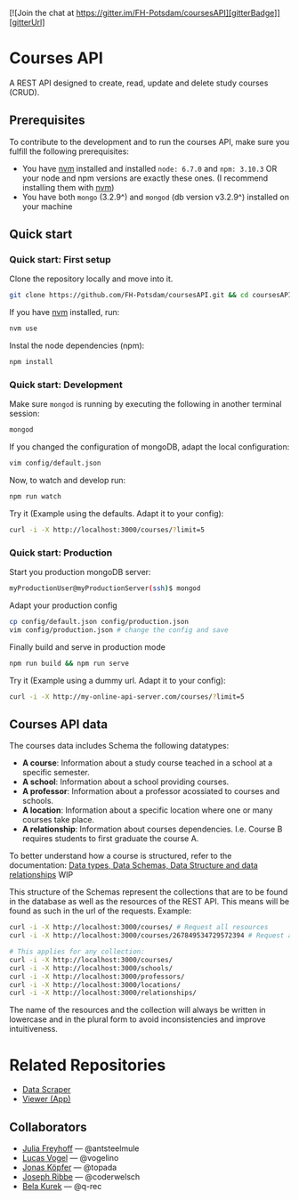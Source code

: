 [![Join the chat at https://gitter.im/FH-Potsdam/coursesAPI][gitterBadge]][gitterUrl]

# Courses API
A REST API designed to create, read, update and delete study courses (CRUD).

## Prerequisites
To contribute to the development and to run the courses API, make sure you fulfill the following prerequisites:
- You have [nvm][nvm] installed and installed ``node: 6.7.0`` and ``npm: 3.10.3`` OR your node and npm versions are exactly these ones. (I recommend installing them with [nvm][nvm])
- You have both ``mongo`` (3.2.9^) and ``mongod`` (db version v3.2.9^) installed on your machine

## Quick start

### Quick start: First setup
Clone the repository locally and move into it.
```bash
git clone https://github.com/FH-Potsdam/coursesAPI.git && cd coursesAPI
```
If you have [nvm][nvm] installed, run:
```sh
nvm use
```
Instal the node dependencies (npm):
```sh
npm install
```

### Quick start: Development
Make sure ``mongod`` is running by executing the following in another terminal session:
```sh
mongod
```
If you changed the configuration of mongoDB, adapt the local configuration:
```sh
vim config/default.json
```
Now, to watch and develop run:
```sh
npm run watch
```
Try it (Example using the defaults. Adapt it to your config):
```sh
curl -i -X http://localhost:3000/courses/?limit=5
```

### Quick start: Production
Start you production mongoDB server:
```sh
myProductionUser@myProductionServer(ssh)$ mongod
```
Adapt your production config
```sh
cp config/default.json config/production.json
vim config/production.json # change the config and save
```
Finally build and serve in production mode
```sh
npm run build && npm run serve
```
Try it (Example using a dummy url. Adapt it to your config):
```sh
curl -i -X http://my-online-api-server.com/courses/?limit=5
```

## Courses API data
The courses data includes Schema the following datatypes:
- **A course**: Information about a study course teached in a school at a specific semester.
- **A school**: Information about a school providing courses.
- **A professor**: Information about a professor acossiated to courses and schools.
- **A location**: Information about a specific location where one or many courses take place.
- **A relationship**: Information about courses dependencies. I.e. Course B requires students to first graduate the course A.

To better understand how a course is structured, refer to the documentation:
[Data types, Data Schemas, Data Structure and data relationships][docDataType] WIP

This structure of the Schemas represent the collections that are to be found in the database as well as the resources of the REST API. This means will be found as such in the url of the requests. Example:
```sh
curl -i -X http://localhost:3000/courses/ # Request all resources
curl -i -X http://localhost:3000/courses/267849534729572394 # Request an individual resource

# This applies for any collection:
curl -i -X http://localhost:3000/courses/
curl -i -X http://localhost:3000/schools/
curl -i -X http://localhost:3000/professors/
curl -i -X http://localhost:3000/locations/
curl -i -X http://localhost:3000/relationships/
```

The name of the resources and the collection will always be written in lowercase and in the plural form to avoid inconsistencies and improve intuitiveness.

# Related Repositories
- [Data Scraper](https://github.com/FH-Potsdam/fhpCoursesScraper)
- [Viewer (App)](https://github.com/FH-Potsdam/coursesViewer)


## Collaborators
- [Julia Freyhoff](https://github.com/antsteelmule) — @antsteelmule
- [Lucas Vogel](https://github.com/vogelino) — @vogelino
- [Jonas Köpfer](https://github.com/topada) — @topada
- [Joseph Ribbe](https://github.com/coderwelsch) — @coderwelsch
- [Bela Kurek](https://github.com/q-rec) — @q-rec

<!--- Links -->
[gitterBadge]: https://badges.gitter.im/Join%20Chat.svg
[gitterUrl]:  https://gitter.im/FH-Potsdam/coursesAPI?utm_source=badge&utm_medium=badge&utm_campaign=pr-badge&utm_content=badge
[nvm]: https://github.com/creationix/nvm
[docDataType]: #
